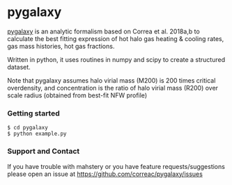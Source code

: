 pygalaxy
=======

[pygalaxy](https://github.com/correac/pygalaxy) is an analytic formalism
based on Correa et al. 2018a,b to calculate the best fitting expression
of hot halo gas heating & cooling rates, gas mass histories, hot gas fractions.

Written in python, it uses routines in numpy and scipy to create a structured dataset.

Note that pygalaxy assumes halo virial mass (M200) is 200 times critical overdensity, and
concentration is the ratio of halo virial mass (R200) over scale radius (obtained from best-fit NFW profile)

### Getting started

```
$ cd pygalaxy
$ python example.py
```

### Support and Contact

If you have trouble with mahstery or you have feature requests/suggestions please
open an issue at https://github.com/correac/pygalaxy/issues
